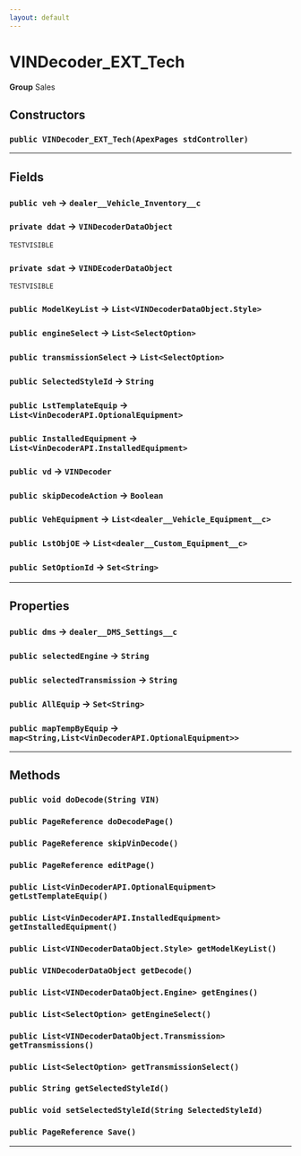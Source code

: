 ```yaml
---
layout: default
---
```

# VINDecoder_EXT_Tech



**Group** Sales

## Constructors
### `public VINDecoder_EXT_Tech(ApexPages stdController)`
---
## Fields

### `public veh` → `dealer__Vehicle_Inventory__c`


### `private ddat` → `VINDecoderDataObject`

`TESTVISIBLE` 

### `private sdat` → `VINDEcoderDataObject`

`TESTVISIBLE` 

### `public ModelKeyList` → `List<VINDecoderDataObject.Style>`


### `public engineSelect` → `List<SelectOption>`


### `public transmissionSelect` → `List<SelectOption>`


### `public SelectedStyleId` → `String`


### `public LstTemplateEquip` → `List<VinDecoderAPI.OptionalEquipment>`


### `public InstalledEquipment` → `List<VinDecoderAPI.InstalledEquipment>`


### `public vd` → `VINDecoder`


### `public skipDecodeAction` → `Boolean`


### `public VehEquipment` → `List<dealer__Vehicle_Equipment__c>`


### `public LstObjOE` → `List<dealer__Custom_Equipment__c>`


### `public SetOptionId` → `Set<String>`


---
## Properties

### `public dms` → `dealer__DMS_Settings__c`


### `public selectedEngine` → `String`


### `public selectedTransmission` → `String`


### `public AllEquip` → `Set<String>`


### `public mapTempByEquip` → `map<String,List<VinDecoderAPI.OptionalEquipment>>`


---
## Methods
### `public void doDecode(String VIN)`
### `public PageReference doDecodePage()`
### `public PageReference skipVinDecode()`
### `public PageReference editPage()`
### `public List<VinDecoderAPI.OptionalEquipment> getLstTemplateEquip()`
### `public List<VinDecoderAPI.InstalledEquipment> getInstalledEquipment()`
### `public List<VINDecoderDataObject.Style> getModelKeyList()`
### `public VINDecoderDataObject getDecode()`
### `public List<VINDecoderDataObject.Engine> getEngines()`
### `public List<SelectOption> getEngineSelect()`
### `public List<VINDecoderDataObject.Transmission> getTransmissions()`
### `public List<SelectOption> getTransmissionSelect()`
### `public String getSelectedStyleId()`
### `public void setSelectedStyleId(String SelectedStyleId)`
### `public PageReference Save()`
---
